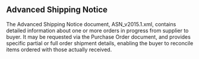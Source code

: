 ## Advanced Shipping Notice

The Advanced Shipping Notice document, ASN_v2015.1.xml, contains detailed information about one or more orders in progress from supplier to buyer. It may be requested via the Purchase Order document, and provides specific partial or full order shipment details, enabling the buyer to reconcile items ordered with those actually received.
